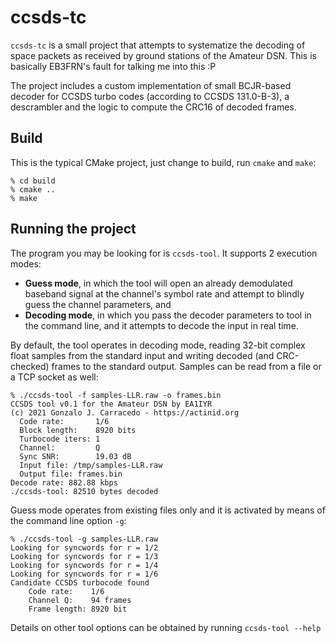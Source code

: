 # ccsds-tc
`ccsds-tc` is a small project that attempts to systematize the decoding of space packets as received by ground stations of the Amateur DSN. 
This is basically EB3FRN's fault for talking me into this :P

The project includes a custom implementation of small BCJR-based decoder for CCSDS turbo codes (according to CCSDS 131.0-B-3), a descrambler 
and the logic to compute the CRC16 of decoded frames.

## Build
This is the typical CMake project, just change to build, run `cmake` and `make`:

```
% cd build
% cmake ..
% make
```

## Running the project
The program you may be looking for is `ccsds-tool`. It supports 2 execution modes:
  * **Guess mode**, in which the tool will open an already demodulated baseband signal at the channel's symbol rate and attempt to blindly guess the channel parameters, and
  * **Decoding mode**, in which you pass the decoder parameters to tool in the command line, and it attempts to decode the input in real time.
  
By default, the tool operates in decoding mode, reading 32-bit complex float samples from the standard input and writing decoded (and CRC-checked) frames
to the standard output. Samples can be read from a file or a TCP socket as well:

```
% ./ccsds-tool -f samples-LLR.raw -o frames.bin
CCSDS tool v0.1 for the Amateur DSN by EA1IYR
(c) 2021 Gonzalo J. Carracedo - https://actinid.org
  Code rate:       1/6
  Block length:    8920 bits
  Turbocode iters: 1
  Channel:         Q
  Sync SNR:        19.03 dB
  Input file: /tmp/samples-LLR.raw
  Output file: frames.bin
Decode rate: 882.88 kbps
./ccsds-tool: 82510 bytes decoded
```

Guess mode operates from existing files only and it is activated by means of the command line option `-g`:

```
% ./ccsds-tool -g samples-LLR.raw 
Looking for syncwords for r = 1/2
Looking for syncwords for r = 1/3
Looking for syncwords for r = 1/4
Looking for syncwords for r = 1/6
Candidate CCSDS turbocode found
    Code rate:    1/6
    Channel Q:    94 frames
    Frame length: 8920 bit
```

Details on other tool options can be obtained by running `ccsds-tool --help`

